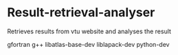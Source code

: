Result-retrieval-analyser
=========================

Retrieves results from vtu website and analyses the result

gfortran 
g++
libatlas-base-dev 
liblapack-dev
python-dev

